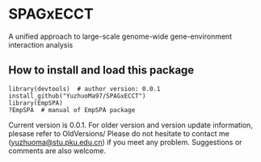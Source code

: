 # SPAGxECCT
A unified approach to large-scale genome-wide gene-environment interaction analysis
## How to install and load this package
```
library(devtools)  # author version: 0.0.1
install_github("YuzhuoMa97/SPAGxECCT")
library(EmpSPA)
?EmpSPA  # manual of EmpSPA package
```
Current version is 0.0.1. For older version and version update information, plesase refer to OldVersions/
Please do not hesitate to contact me (yuzhuoma@stu.pku.edu.cn) if you meet any problem. Suggestions or comments are also welcome.
